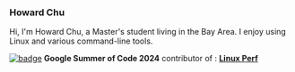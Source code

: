 ### Howard Chu

Hi, I'm Howard Chu, a Master's student living in the Bay Area. I enjoy using Linux and various command-line tools.

[![badge](https://img.shields.io/badge/GSoC-2024-yellow)](https://summerofcode.withgoogle.com/programs/2024/projects/ZuHkbFmm)  **Google Summer of Code 2024** contributor of : [**Linux Perf**](https://summerofcode.withgoogle.com/programs/2024/projects/ZuHkbFmm)
